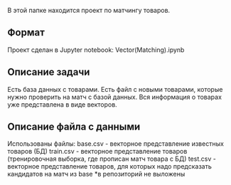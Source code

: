 В этой папке находится проект по матчингу товаров.

## Формат

Проект сделан в Jupyter notebook: Vector(Matching).ipynb

## Описание задачи

Есть база данных с товарами.
Есть файл с новыми товарами, которые нужно проверить на матч с базой данных.
Вся информация о товарах уже представлена в виде векторов.

## Описание файла с данными

Использованы файлы:
base.csv - векторное представление известных товаров (БД)
train.csv - векторное представление товаров (тренировочная выборка, где прописан матч товара с БД)
test.csv - векторное представление товаров, для которых надо предсказать кандидатов на матч из base
*в репозиторий не выложены

